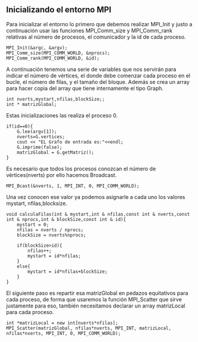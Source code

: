 ## Inicializando el entorno MPI
Para inicializar el entorno lo primero que debemos realizar MPI_Init y justo a continuación usar las funciones MPI_Comm_size y MPI_Comm_rank relativas al número de procesos, el comunicador y la id de cada proceso.

	MPI_Init(&argc, &argv);
	MPI_Comm_size(MPI_COMM_WORLD, &nprocs);
	MPI_Comm_rank(MPI_COMM_WORLD, &id);

A continuación tenemos una serie de variables que nos servirán para indicar el número de vértices, el donde debe comenzar cada proceso en el bucle, el número de filas, y el tamaño del bloque. Además se crea un array para hacer copia del array que tiene internamente el tipo Graph.

	int nverts,mystart,nfilas,blockSize;;
	int * matrizGlobal;

Estas inicializaciones las realiza el proceso 0.

	if(id==0){
        G.lee(argv[1]);
        nverts=G.vertices;
        cout << "EL Grafo de entrada es:"<<endl;
        G.imprime(false);
        matrizGlobal = G.getMatriz();
    }

Es necesario que todos los procesos conozcan el número de vértices(nverts) por ello hacemos Broadcast.

	MPI_Bcast(&nverts, 1, MPI_INT, 0, MPI_COMM_WORLD);

Una vez conocen ese valor ya podemos asignarle a cada uno los valores mystart, nfilas,blocksize.

	void calculaFilas(int & mystart,int & nfilas,const int & nverts,const int & nprocs,int & blockSize,const int & id){
	    mystart = 0;
	    nfilas = nverts / nprocs;
	    blockSize = nverts%nprocs;
	    
	    if(blockSize>id){
	        nfilas++;
	        mystart = id*nfilas;
	    }
	    else{
	        mystart = id*nfilas+blockSize;
	    }
	}

El siguiente paso es repartir esa matrizGlobal en pedazos equitativos para cada proceso, de forma que usaremos la función MPI_Scatter que sirve justamente para eso, también necesitamos declarar un array matrizLocal para cada proceso.

	int *matrizLocal = new int[nverts*nfilas];
    MPI_Scatter(matrizGlobal, nfilas*nverts, MPI_INT, matrizLocal, nfilas*nverts, MPI_INT, 0, MPI_COMM_WORLD);
